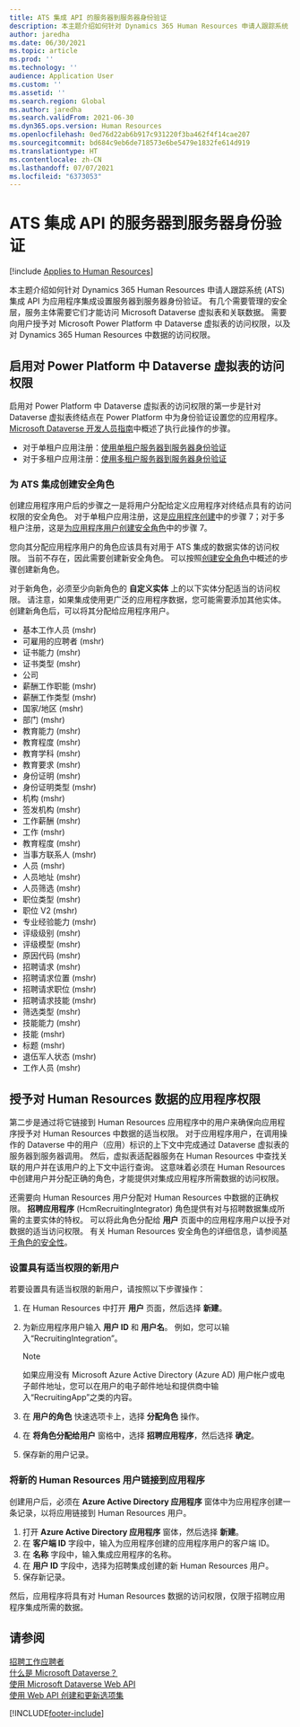 ```yaml
---
title: ATS 集成 API 的服务器到服务器身份验证
description: 本主题介绍如何针对 Dynamics 365 Human Resources 申请人跟踪系统 (ATS) 集成 API 为集成设置服务器到服务器身份验证。
author: jaredha
ms.date: 06/30/2021
ms.topic: article
ms.prod: ''
ms.technology: ''
audience: Application User
ms.custom: ''
ms.assetid: ''
ms.search.region: Global
ms.author: jaredha
ms.search.validFrom: 2021-06-30
ms.dyn365.ops.version: Human Resources
ms.openlocfilehash: 0ed76d22ab6b917c931220f3ba462f4f14cae207
ms.sourcegitcommit: bd684c9eb6de718573e6be5479e1832fe614d919
ms.translationtype: HT
ms.contentlocale: zh-CN
ms.lasthandoff: 07/07/2021
ms.locfileid: "6373053"
---
```

# <a name="server-to-server-authentication-for-the-ats-integration-api"></a>ATS 集成 API 的服务器到服务器身份验证

[!include [Applies to Human Resources](../includes/applies-to-hr.md)]

本主题介绍如何针对 Dynamics 365 Human Resources 申请人跟踪系统 (ATS) 集成 API 为应用程序集成设置服务器到服务器身份验证。 有几个需要管理的安全层，服务主体需要它们才能访问 Microsoft Dataverse 虚拟表和关联数据。 需要向用户授予对 Microsoft Power Platform 中 Dataverse 虚拟表的访问权限，以及对 Dynamics 365 Human Resources 中数据的访问权限。

## <a name="enable-access-to-dataverse-virtual-tables-in-power-platform"></a>启用对 Power Platform 中 Dataverse 虚拟表的访问权限

启用对 Power Platform 中 Dataverse 虚拟表的访问权限的第一步是针对 Dataverse 虚拟表终结点在 Power Platform 中为身份验证设置您的应用程序。 [Microsoft Dataverse 开发人员指南](/powerapps/developer/data-platform)中概述了执行此操作的步骤。

  - 对于单租户应用注册：[使用单租户服务器到服务器身份验证](/powerapps/developer/data-platform/use-single-tenant-server-server-authentication)
  - 对于多租户应用注册：[使用多租户服务器到服务器身份验证](/powerapps/developer/data-platform/use-multi-tenant-server-server-authentication)

### <a name="creating-a-security-role-for-ats-integrations"></a>为 ATS 集成创建安全角色

创建应用程序用户后的步骤之一是将用户分配给定义应用程序对终结点具有的访问权限的安全角色。 对于单租户应用注册，这是[应用程序创建](/powerapps/developer/data-platform/use-single-tenant-server-server-authentication#application-user-creation)中的步骤 7；对于多租户注册，这是[为应用程序用户创建安全角色](/powerapps/developer/data-platform/use-multi-tenant-server-server-authentication#create-a-security-role-for-the-application-user)中的步骤 7。 

您向其分配应用程序用户的角色应该具有对用于 ATS 集成的数据实体的访问权限。 当前不存在，因此需要创建新安全角色。 可以按照[创建安全角色](/power-platform/admin/create-edit-security-role#create-a-security-role)中概述的步骤创建新角色。

对于新角色，必须至少向新角色的 **自定义实体** 上的以下实体分配适当的访问权限。 请注意，如果集成使用更广泛的应用程序数据，您可能需要添加其他实体。 创建新角色后，可以将其分配给应用程序用户。

  - 基本工作人员 (mshr)
  - 可雇用的应聘者 (mshr)
  - 证书能力 (mshr)
  - 证书类型 (mshr)
  - 公司
  - 薪酬工作职能 (mshr)
  - 薪酬工作类型 (mshr)
  - 国家/地区 (mshr)
  - 部门 (mshr)
  - 教育能力 (mshr)
  - 教育程度 (mshr)
  - 教育学科 (mshr)
  - 教育要求 (mshr)
  - 身份证明 (mshr)
  - 身份证明类型 (mshr)
  - 机构 (mshr)
  - 签发机构 (mshr)
  - 工作薪酬 (mshr)
  - 工作 (mshr)
  - 教育程度 (mshr)
  - 当事方联系人 (mshr)
  - 人员 (mshr)
  - 人员地址 (mshr)
  - 人员筛选 (mshr)
  - 职位类型 (mshr)
  - 职位 V2 (mshr)
  - 专业经验能力 (mshr)
  - 评级级别 (mshr)
  - 评级模型 (mshr)
  - 原因代码 (mshr)
  - 招聘请求 (mshr)
  - 招聘请求位置 (mshr)
  - 招聘请求职位 (mshr)
  - 招聘请求技能 (mshr)
  - 筛选类型 (mshr)
  - 技能能力 (mshr)
  - 技能 (mshr)
  - 标题 (mshr)
  - 退伍军人状态 (mshr)
  - 工作人员 (mshr)

## <a name="granting-application-permissions-to-human-resources-data"></a>授予对 Human Resources 数据的应用程序权限

第二步是通过将它链接到 Human Resources 应用程序中的用户来确保向应用程序授予对 Human Resources 中数据的适当权限。 对于应用程序用户，在调用操作的 Dataverse 中的用户（应用）标识的上下文中完成通过 Dataverse 虚拟表的服务器到服务器调用。 然后，虚拟表适配器服务在 Human Resources 中查找关联的用户并在该用户的上下文中运行查询。 这意味着必须在 Human Resources 中创建用户并分配正确的角色，才能提供对集成应用程序所需数据的访问权限。

还需要向 Human Resources 用户分配对 Human Resources 中数据的正确权限。 **招聘应用程序** (HcmRecruitingIntegrator) 角色提供有对与招聘数据集成所需的主要实体的特权。 可以将此角色分配给 **用户** 页面中的应用程序用户以授予对数据的适当访问权限。 有关 Human Resources 安全角色的详细信息，请参阅[基于角色的安全性](/fin-ops-core/dev-itpro/sysadmin/role-based-security)。

### <a name="set-up-the-new-user-with-appropriate-permissions"></a>设置具有适当权限的新用户

若要设置具有适当权限的新用户，请按照以下步骤操作：

  1. 在 Human Resources 中打开 **用户** 页面，然后选择 **新建**。
  2. 为新应用程序用户输入 **用户 ID** 和 **用户名**。 例如，您可以输入“RecruitingIntegration”。

      > [!NOTE]
      > 如果应用没有 Microsoft Azure Active Directory (Azure AD) 用户帐户或电子邮件地址，您可以在用户的电子邮件地址和提供商中输入“RecruitingApp”之类的内容。

  3. 在 **用户的角色** 快速选项卡上，选择 **分配角色** 操作。
  4. 在 **将角色分配给用户** 窗格中，选择 **招聘应用程序**，然后选择 **确定**。
  5. 保存新的用户记录。

### <a name="link-the-new-human-resources-user-to-the-application"></a>将新的 Human Resources 用户链接到应用程序

创建用户后，必须在 **Azure Active Directory 应用程序** 窗体中为应用程序创建一条记录，以将应用链接到 Human Resources 用户。

  1. 打开 **Azure Active Directory 应用程序** 窗体，然后选择 **新建**。
  2. 在 **客户端 ID** 字段中，输入为应用程序创建的应用程序用户的客户端 ID。
  3. 在 **名称** 字段中，输入集成应用程序的名称。
  4. 在 **用户 ID** 字段中，选择为招聘集成创建的新 Human Resources 用户。
  5. 保存新记录。

然后，应用程序将具有对 Human Resources 数据的访问权限，仅限于招聘应用程序集成所需的数据。

## <a name="see-also"></a>请参阅

[招聘工作应聘者](hr-personnel-recruit.md)<br>
[什么是 Microsoft Dataverse？](/powerapps/maker/data-platform/data-platform-intro)<br>
[使用 Microsoft Dataverse Web API](/powerapps/developer/data-platform/webapi/overview)<br>
[使用 Web API 创建和更新选项集](/powerapps/developer/data-platform/webapi/create-update-optionsets)<br>

[!INCLUDE[footer-include](../includes/footer-banner.md)]
